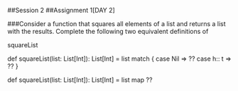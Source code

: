 ##Session 2
##Assignment 1[DAY 2]

###Consider a function that squares all elements of a list and returns a list with the results. Complete the following two equivalent definitions of


squareList

def squareList(list: List[Int]): List[Int] =
 list match {
   case Nil => ??
   case  h:: t => ??
}

def squareList(list: List[Int]): List[Int] =
list map ??
